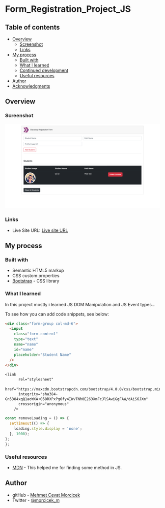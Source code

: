 # Form_Registration_Project_JS

## Table of contents

- [Overview](#overview)
  - [Screenshot](#screenshot)
  - [Links](#links)
- [My process](#my-process)
  - [Built with](#built-with)
  - [What I learned](#what-i-learned)
  - [Continued development](#continued-development)
  - [Useful resources](#useful-resources)
- [Author](#author)
- [Acknowledgments](#acknowledgments)

## Overview

### Screenshot

![](./ScreenShot.png)

### Links

- Live Site URL: [Live site URL](https://morcicek.github.io/Form_Registration_Project_JS/)

## My process

### Built with

- Semantic HTML5 markup
- CSS custom properties
- [Bootstrap](https://getbootstrap.com/) - CSS library

### What I learned

In this project mostly i learned JS DOM Manipulation and JS Event types...

To see how you can add code snippets, see below:

```html
<div class="form-group col-md-6">
  <input
    class="form-control"
    type="text"
    name="name"
    id="name"
    placeholder="Student Name"
  />
</div>
```

```bootstrap
<link
      rel="stylesheet"
      href="https://maxcdn.bootstrapcdn.com/bootstrap/4.0.0/css/bootstrap.min.css"
      integrity="sha384-Gn5384xqQ1aoWXA+058RXPxPg6fy4IWvTNh0E263XmFcJlSAwiGgFAW/dAiS6JXm"
      crossorigin="anonymous"
    />
```

```js
const removeLoading = () => {
  setTimeout(() => {
    loading.style.display = 'none';
  }, 1000);
};
};
```

### Useful resources

- [MDN](https://developer.mozilla.org/en-US/) - This helped me for finding some method in JS.

## Author

- gitHub - [Mehmet Cevat Morcicek](https://github.com/morcicek)
- Twitter - [@morcicek_m](https://twitter.com/home)
